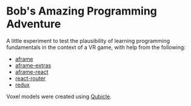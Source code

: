 # Bob's Amazing Programming Adventure

A little experiment to test the plausibility of learning programming fundamentals in the context of a VR game, with help from the following:

- [aframe](https://github.com/aframevr/aframe)
- [aframe-extras](https://github.com/donmccurdy/aframe-extras)
- [aframe-react](https://github.com/ngokevin/aframe-react)
- [react-router](https://github.com/ReactTraining/react-router)
- [redux](https://github.com/reactjs/redux)

Voxel models were created using [Qubicle](http://www.minddesk.com/).
